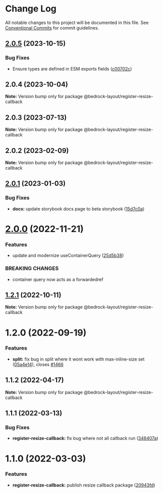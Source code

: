 # Change Log

All notable changes to this project will be documented in this file.
See [Conventional Commits](https://conventionalcommits.org) for commit guidelines.

## [2.0.5](https://github.com/Bedrock-Layouts/Bedrock/compare/@bedrock-layout/register-resize-callback@2.0.4...@bedrock-layout/register-resize-callback@2.0.5) (2023-10-15)

### Bug Fixes

- Ensure types are defined in ESM exports fields ([c00702c](https://github.com/Bedrock-Layouts/Bedrock/commit/c00702cb95717810d53f88d309336a1d39512fc8))

## 2.0.4 (2023-10-04)

**Note:** Version bump only for package @bedrock-layout/register-resize-callback

## 2.0.3 (2023-07-13)

**Note:** Version bump only for package @bedrock-layout/register-resize-callback

## 2.0.2 (2023-02-09)

**Note:** Version bump only for package @bedrock-layout/register-resize-callback

## [2.0.1](https://github.com/Bedrock-Layouts/Bedrock/compare/@bedrock-layout/register-resize-callback@1.2.1...@bedrock-layout/register-resize-callback@2.0.1) (2023-01-03)

### Bug Fixes

- **docs:** update storybook docs page to beta storybook ([15d7c0a](https://github.com/Bedrock-Layouts/Bedrock/commit/15d7c0abd7ffc1f451f1fc3c5e151cc9004b5c9d))

# [2.0.0](https://github.com/Bedrock-Layouts/Bedrock/compare/@bedrock-layout/register-resize-callback@1.2.1...@bedrock-layout/register-resize-callback@2.0.0) (2022-11-21)

### Features

- update and modernize useContainerQuery ([25d5b38](https://github.com/Bedrock-Layouts/Bedrock/commit/25d5b384b2008ede9ac92dd9200302a0e0926b87))

### BREAKING CHANGES

- container query now acts as a forwardedref

## [1.2.1](https://github.com/Bedrock-Layouts/Bedrock/compare/@bedrock-layout/register-resize-callback@1.2.0...@bedrock-layout/register-resize-callback@1.2.1) (2022-10-11)

**Note:** Version bump only for package @bedrock-layout/register-resize-callback

# 1.2.0 (2022-09-19)

### Features

- **split:** fix bug in split where it wont work with max-inline-size set ([05a4e14](https://github.com/Bedrock-Layouts/Bedrock/commit/05a4e1498fda813a361b54c2a71735d2673f1109)), closes [#1466](https://github.com/Bedrock-Layouts/Bedrock/issues/1466)

## 1.1.2 (2022-04-17)

**Note:** Version bump only for package @bedrock-layout/register-resize-callback

## 1.1.1 (2022-03-13)

### Bug Fixes

- **register-resize-callback:** fix bug where not all callback run ([348407a](https://github.com/Bedrock-Layouts/Bedrock/commit/348407abc3e46be62aace224585ef898de87c8b7))

# 1.1.0 (2022-03-03)

### Features

- **register-resize-callback:** publish resize callback package ([20943fd](https://github.com/Bedrock-Layouts/Bedrock/commit/20943fde350628bbb4e721e95d2025db3d4a8c2b))
